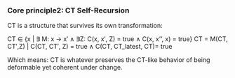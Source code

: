 ### Core principle2: CT Self-Recursion

CT is a structure that survives its own transformation:

CT ∈ {x | ∃ M: x → x′ ∧ ∃Z: C(x, x′, Z) = true ∧ C(x, x’’, x) = true}
CT = M(CT, CT′,Z) | C(CT, CT′, Z) = true ∧ C(CT, CT_latest, CT)= true

Which means: CT is whatever preserves the CT-like behavior of being deformable yet coherent under change.